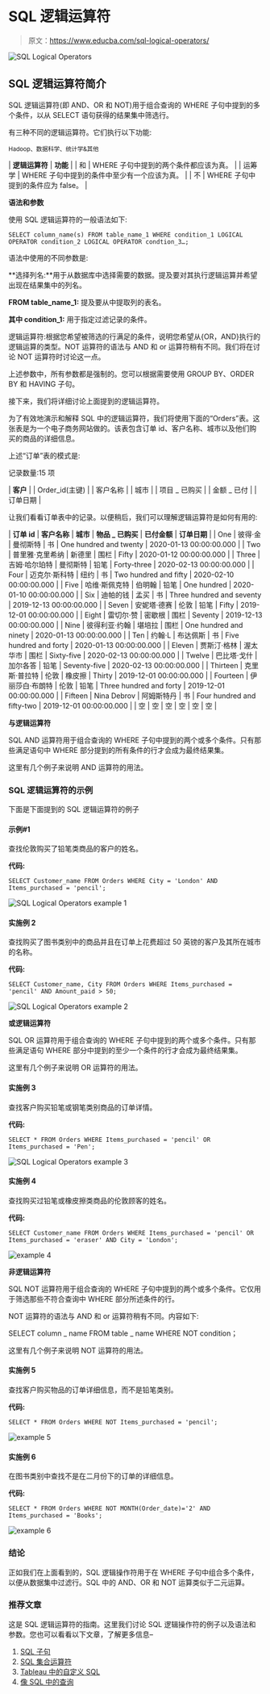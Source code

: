# SQL 逻辑运算符

> 原文：<https://www.educba.com/sql-logical-operators/>

![SQL Logical Operators](img/42e8de92b0aa72246aafbcaadc17b76c.png)



## SQL 逻辑运算符简介

SQL 逻辑运算符(即 AND、OR 和 NOT)用于组合查询的 WHERE 子句中提到的多个条件，以从 SELECT 语句获得的结果集中筛选行。

有三种不同的逻辑运算符。它们执行以下功能:

<small>Hadoop、数据科学、统计学&其他</small>

| **逻辑运算符** | **功能** |
| 和 | WHERE 子句中提到的两个条件都应该为真。 |
| 运筹学 | WHERE 子句中提到的条件中至少有一个应该为真。 |
| 不 | WHERE 子句中提到的条件应为 false。 |

**语法和参数**

使用 SQL 逻辑运算符的一般语法如下:

`SELECT column_name(s)
FROM table_name_1
WHERE condition_1 LOGICAL OPERATOR condition_2 LOGICAL OPERATOR condtion_3…;`

语法中使用的不同参数是:

**选择列名:**用于从数据库中选择需要的数据。提及要对其执行逻辑运算并希望出现在结果集中的列名。

**FROM table_name_1:** 提及要从中提取列的表名。

**其中 condition_1:** 用于指定过滤记录的条件。

逻辑运算符:根据您希望被筛选的行满足的条件，说明您希望从{OR，AND}执行的逻辑运算的类型。NOT 运算符的语法与 AND 和 or 运算符稍有不同。我们将在讨论 NOT 运算符时讨论这一点。

上述参数中，所有参数都是强制的。您可以根据需要使用 GROUP BY、ORDER BY 和 HAVING 子句。

接下来，我们将详细讨论上面提到的逻辑运算符。

为了有效地演示和解释 SQL 中的逻辑运算符，我们将使用下面的“Orders”表。这张表是为一个电子商务网站做的。该表包含订单 id、客户名称、城市以及他们购买的商品的详细信息。

上述“订单”表的模式是:

记录数量:15 项

| **客户** |
| Order_id(主键) |
| 客户名称 |
| 城市 |
| 项目 _ 已购买 |
| 金额 _ 已付 |
| 订单日期 |

让我们看看订单表中的记录。以便稍后，我们可以理解逻辑运算符是如何有用的:

| **订单 id** | **客户名称** | **城市** | **物品 _ 已购买** | **已付金额** | **订单日期** |
| One | 彼得·金 | 曼彻斯特 | 书 | One hundred and twenty | 2020-01-13 00:00:00.000 |
| Two | 普里雅·克里希纳 | 新德里 | 围栏 | Fifty | 2020-01-12 00:00:00.000 |
| Three | 吉姆·哈尔珀特 | 曼彻斯特 | 铅笔 | Forty-three | 2020-02-13 00:00:00.000 |
| Four | 迈克尔·斯科特 | 纽约 | 书 | Two hundred and fifty | 2020-02-10 00:00:00.000 |
| Five | 哈维·斯佩克特 | 伯明翰 | 铅笔 | One hundred | 2020-01-10 00:00:00.000 |
| Six | 迪帕的钱 | 孟买 | 书 | Three hundred and seventy | 2019-12-13 00:00:00.000 |
| Seven | 安妮塔·德赛 | 伦敦 | 铅笔 | Fifty | 2019-12-01 00:00:00.000 |
| Eight | 雷切尔·赞 | 密歇根 | 围栏 | Seventy | 2019-12-13 00:00:00.000 |
| Nine | 彼得利亚·约翰 | 堪培拉 | 围栏 | One hundred and ninety | 2020-01-13 00:00:00.000 |
| Ten | 约翰·L | 布达佩斯 | 书 | Five hundred and forty | 2020-01-13 00:00:00.000 |
| Eleven | 贾斯汀·格林 | 渥太华市 | 围栏 | Sixty-five | 2020-02-13 00:00:00.000 |
| Twelve | 巴比塔·戈什 | 加尔各答 | 铅笔 | Seventy-five | 2020-02-13 00:00:00.000 |
| Thirteen | 克里斯·普拉特 | 伦敦 | 橡皮擦 | Thirty | 2019-12-01 00:00:00.000 |
| Fourteen | 伊丽莎白·布朗特 | 伦敦 | 铅笔 | Three hundred and forty | 2019-12-01 00:00:00.000 |
| Fifteen | Nina Debrov | 阿姆斯特丹 | 书 | Four hundred and fifty-two | 2019-12-01 00:00:00.000 |
| 空 | 空 | 空 | 空 | 空 | 空 |

**与逻辑运算符**

SQL AND 运算符用于组合查询的 WHERE 子句中提到的两个或多个条件。只有那些满足语句中 WHERE 部分提到的所有条件的行才会成为最终结果集。

这里有几个例子来说明 AND 运算符的用法。

### SQL 逻辑运算符的示例

下面是下面提到的 SQL 逻辑运算符的例子

#### 示例#1

查找伦敦购买了铅笔类商品的客户的姓名。

**代码:**

`SELECT Customer_name
FROM Orders
WHERE City = 'London' AND Items_purchased = 'pencil';`

![SQL Logical Operators example 1](img/e918c120914f6fb93e438f607beff93e.png)



#### 实施例 2

查找购买了图书类别中的商品并且在订单上花费超过 50 英镑的客户及其所在城市的名称。

**代码:**

`SELECT Customer_name, City
FROM Orders
WHERE Items_purchased = 'pencil' AND Amount_paid > 50;`

![SQL Logical Operators example 2](img/275ba9e8b74ef4f158a7821c2b04ad83.png)



**或逻辑运算符**

SQL OR 运算符用于组合查询的 WHERE 子句中提到的两个或多个条件。只有那些满足语句 WHERE 部分中提到的至少一个条件的行才会成为最终结果集。

这里有几个例子来说明 OR 运算符的用法。

#### 实施例 3

查找客户购买铅笔或钢笔类别商品的订单详情。

**代码:**

`SELECT *
FROM Orders
WHERE Items_purchased = 'pencil' OR Items_purchased = 'Pen';`

![SQL Logical Operators example 3](img/8691cfe79178cd4f4d3165422f719b95.png)



#### 实施例 4

查找购买过铅笔或橡皮擦类商品的伦敦顾客的姓名。

**代码:**

`SELECT Customer_name
FROM Orders
WHERE Items_purchased = 'pencil' OR Items_purchased = 'eraser' AND City = 'London';`

![example 4](img/6bef2b15a6a272de2b95b5e9b4490b0a.png)



**非逻辑运算符**

SQL NOT 运算符用于组合查询的 WHERE 子句中提到的两个或多个条件。它仅用于筛选那些不符合查询中 WHERE 部分所述条件的行。

NOT 运算符的语法与 AND 和 or 运算符稍有不同。内容如下:

SELECT column _ name FROM table _ name WHERE NOT condition；

这里有几个例子来说明 NOT 运算符的用法。

#### 实施例 5

查找客户购买物品的订单详细信息，而不是铅笔类别。

**代码:**

`SELECT *
FROM Orders
WHERE NOT Items_purchased = 'pencil';`

![example 5](img/f699218495f0eb8f64ebf7b61269b62f.png)



#### 实施例 6

在图书类别中查找不是在二月份下的订单的详细信息。

**代码:**

`SELECT *
FROM Orders
WHERE NOT MONTH(Order_date)='2' AND Items_purchased = 'Books';`

![example 6](img/2c875ab966175f8055da080596f9b4be.png)



### 结论

正如我们在上面看到的，SQL 逻辑操作符用于在 WHERE 子句中组合多个条件，以便从数据集中过滤行。SQL 中的 AND、OR 和 NOT 运算类似于二元运算。

### 推荐文章

这是 SQL 逻辑运算符的指南。这里我们讨论 SQL 逻辑操作符的例子以及语法和参数。您也可以看看以下文章，了解更多信息–

1.  [SQL 子句](https://www.educba.com/sql-clauses/)
2.  [SQL 集合运算符](https://www.educba.com/sql-set-operators/)
3.  [Tableau 中的自定义 SQL](https://www.educba.com/custom-sql-in-tableau/)
4.  [像 SQL 中的查询](https://www.educba.com/like-query-in-sql/)





